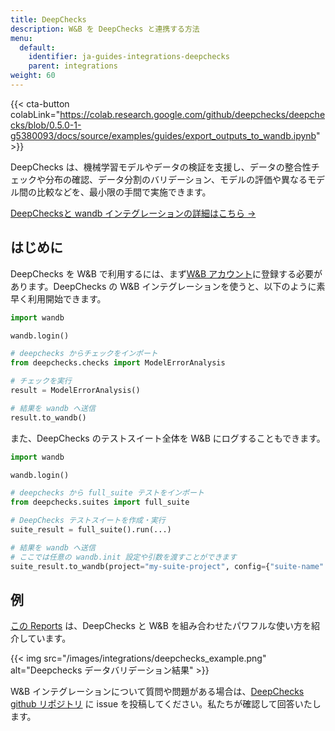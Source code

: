 ```yaml
---
title: DeepChecks
description: W&B を DeepChecks と連携する方法
menu:
  default:
    identifier: ja-guides-integrations-deepchecks
    parent: integrations
weight: 60
---
```


{{< cta-button colabLink="https://colab.research.google.com/github/deepchecks/deepchecks/blob/0.5.0-1-g5380093/docs/source/examples/guides/export_outputs_to_wandb.ipynb" >}}

DeepChecks は、機械学習モデルやデータの検証を支援し、データの整合性チェックや分布の確認、データ分割のバリデーション、モデルの評価や異なるモデル間の比較などを、最小限の手間で実施できます。

[DeepChecksと wandb インテグレーションの詳細はこちら →](https://docs.deepchecks.com/stable/general/usage/exporting_results/auto_examples/plot_exports_output_to_wandb.html)

## はじめに

DeepChecks を W&B で利用するには、まず[W&B アカウント](https://wandb.ai/site)に登録する必要があります。DeepChecks の W&B インテグレーションを使うと、以下のように素早く利用開始できます。

```python
import wandb

wandb.login()

# deepchecks からチェックをインポート
from deepchecks.checks import ModelErrorAnalysis

# チェックを実行
result = ModelErrorAnalysis()

# 結果を wandb へ送信
result.to_wandb()
```

また、DeepChecks のテストスイート全体を W&B にログすることもできます。

```python
import wandb

wandb.login()

# deepchecks から full_suite テストをインポート
from deepchecks.suites import full_suite

# DeepChecks テストスイートを作成・実行
suite_result = full_suite().run(...)

# 結果を wandb へ送信
# ここでは任意の wandb.init 設定や引数を渡すことができます
suite_result.to_wandb(project="my-suite-project", config={"suite-name": "full-suite"})
```

## 例

[この Reports](https://wandb.ai/cayush/deepchecks/reports/Validate-your-Data-and-Models-with-Deepchecks-and-W-B--VmlldzoxNjY0ODc5) は、DeepChecks と W&B を組み合わせたパワフルな使い方を紹介しています。

{{< img src="/images/integrations/deepchecks_example.png" alt="Deepchecks データバリデーション結果" >}}

W&B インテグレーションについて質問や問題がある場合は、[DeepChecks github リポジトリ](https://github.com/deepchecks/deepchecks) に issue を投稿してください。私たちが確認して回答いたします。